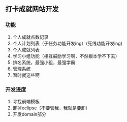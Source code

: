 ## 打卡成就网站开发

### 功能
1. 个人成就点数记录
2. 个人计划列表（子任务功能开发ing）(死线功能开发ing)
3. 个人成就列表
4. 学习小组功能（相互鼓励学习啊，不然根本学不下去）
5. 排名系统，最强小组，最强学霸
6. 管理系统
7. 暂时就这些啊

### 开发进度
1. 寻找前端模板
2. 卸掉eclipse（不要管我，我就是要卸）
3. 开发domain部分